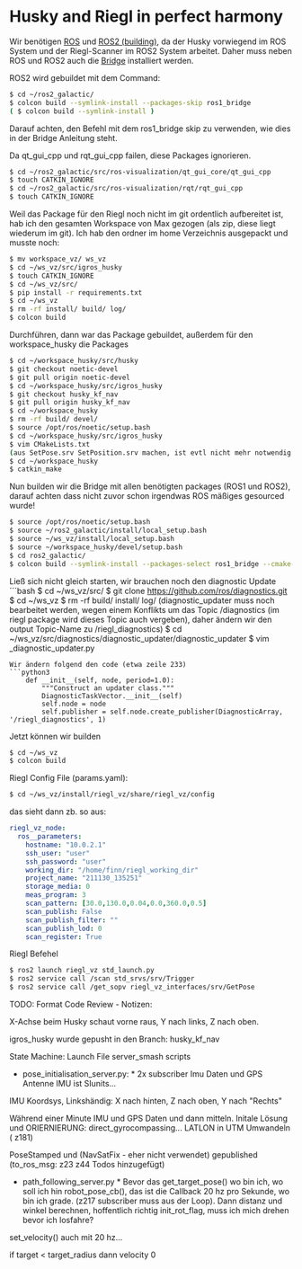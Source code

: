 # Husky and Riegl in perfect harmony

Wir benötigen [ROS](http://wiki.ros.org/noetic/Installation/Ubuntu) und [ROS2 (building)](https://docs.ros.org/en/galactic/Installation/Ubuntu-Development-Setup.html), da der Husky vorwiegend im ROS System und der Riegl-Scanner im ROS2 System arbeitet. Daher muss neben ROS und ROS2 auch die [Bridge](https://github.com/ros2/ros1_bridge) installiert werden.


ROS2 wird gebuildet mit dem Command:
```bash
$ cd ~/ros2_galactic/
$ colcon build --symlink-install --packages-skip ros1_bridge
( $ colcon build --symlink-install )
```
Darauf achten, den Befehl mit dem ros1_bridge skip zu verwenden, wie dies in der Bridge Anleitung steht.

Da  qt_gui_cpp und rqt_gui_cpp failen, diese Packages ignorieren.

```bash
$ cd ~/ros2_galactic/src/ros-visualization/qt_gui_core/qt_gui_cpp
$ touch CATKIN_IGNORE
$ cd ~/ros2_galactic/src/ros-visualization/rqt/rqt_gui_cpp
$ touch CATKIN_IGNORE
```

Weil das Package für den Riegl noch nicht im git ordentlich aufbereitet ist, hab ich den gesamten Workspace von Max gezogen (als zip, diese liegt wiederum im git). Ich hab den ordner im home Verzeichnis ausgepackt und musste noch:
```bash
$ mv workspace_vz/ ws_vz
$ cd ~/ws_vz/src/igros_husky
$ touch CATKIN_IGNORE
$ cd ~/ws_vz/src/
$ pip install -r requirements.txt
$ cd ~/ws_vz
$ rm -rf install/ build/ log/
$ colcon build
```

Durchführen, dann war das Package gebuildet, außerdem für den workspace_husky die Packages 
```bash
$ cd ~/workspace_husky/src/husky
$ git checkout noetic-devel
$ git pull origin noetic-devel
$ cd ~/workspace_husky/src/igros_husky
$ git checkout husky_kf_nav
$ git pull origin husky_kf_nav
$ cd ~/workspace_husky
$ rm -rf build/ devel/
$ source /opt/ros/noetic/setup.bash 
$ cd ~/workspace_husky/src/igros_husky
$ vim CMakeLists.txt
(aus SetPose.srv SetPosition.srv machen, ist evtl nicht mehr notwendig weil bereits teil eines vorherigen commits)
$ cd ~/workspace_husky
$ catkin_make
```

Nun builden wir die Bridge mit allen benötigten packages (ROS1 und ROS2), darauf achten dass nicht zuvor schon irgendwas ROS mäßiges gesourced wurde!
```bash
$ source /opt/ros/noetic/setup.bash 
$ source ~/ros2_galactic/install/local_setup.bash
$ source ~/ws_vz/install/local_setup.bash 
$ source ~/workspace_husky/devel/setup.bash 
$ cd ros2_galactic/
$ colcon build --symlink-install --packages-select ros1_bridge --cmake-force-configure
```

Ließ sich nicht gleich starten, wir brauchen noch den diagnostic Update
´´´bash
$ cd ~/ws_vz/src/
$ git clone https://github.com/ros/diagnostics.git
$ cd ~/ws_vz
$ rm -rf build/ install/ log/
(diagnostic_updater muss noch bearbeitet werden, wegen einem Konflikts um das Topic /diagnostics (im riegl package wird dieses Topic auch vergeben), daher ändern wir den output Topic-Name zu /riegl_diagnostics)
$ cd ~/ws_vz/src/diagnostics/diagnostic_updater/diagnostic_updater
$ vim \_diagnostic\_updater.py
```
Wir ändern folgend den code (etwa zeile 233)
```python3
    def __init__(self, node, period=1.0):
        """Construct an updater class."""
        DiagnosticTaskVector.__init__(self)
        self.node = node
        self.publisher = self.node.create_publisher(DiagnosticArray, '/riegl_diagnostics', 1)
```

Jetzt können wir builden
```bash
$ cd ~/ws_vz
$ colcon build
```

Riegl Config File (params.yaml):
```bash
$ cd ~/ws_vz/install/riegl_vz/share/riegl_vz/config
```
das sieht dann zb. so aus:
```yaml
riegl_vz_node:
  ros__parameters:
    hostname: "10.0.2.1"
    ssh_user: "user"
    ssh_password: "user"
    working_dir: "/home/finn/riegl_working_dir"
    project_name: "211130_135251"
    storage_media: 0
    meas_program: 3
    scan_pattern: [30.0,130.0,0.04,0.0,360.0,0.5]
    scan_publish: False
    scan_publish_filter: ""
    scan_publish_lod: 0
    scan_register: True
```
Riegl Befehel
```bash
$ ros2 launch riegl_vz std_launch.py
$ ros2 service call /scan std_srvs/srv/Trigger
$ ros2 service call /get_sopv riegl_vz_interfaces/srv/GetPose
```




TODO: Format
Code Review - Notizen:

X-Achse beim Husky schaut vorne raus, Y nach links, Z nach oben.

igros_husky wurde gepusht in den Branch: husky_kf_nav

State Machine: 
Launch File
server_smash
scripts
* pose_initialisation_server.py: *
2x subscriber Imu Daten und GPS Antenne 
IMU ist SIunits...

IMU Koordsys, Linkshändig: X nach hinten, Z nach oben, Y nach "Rechts"

Während einer Minute IMU und GPS Daten und dann mitteln. Initale Lösung und ORIERNIERUNG: direct_gyrocompassing...
LATLON in UTM Umwandeln ( z181)

PoseStamped und (NavSatFix  - eher nicht verwendet) gepublished
(to_ros_msg: 
z23 z44 Todos hinzugefügt)

* path_following_server.py *
Bevor das 
get_target_pose() wo bin ich, wo soll ich hin
robot_pose_cb(), das ist die Callback 20 hz pro Sekunde, wo bin ich grade. (z217 subscriber muss aus der Loop).
Dann distanz und winkel berechnen, hoffentlich richtig
init_rot_flag, muss ich mich drehen bevor ich losfahre?

set_velocity() auch mit 20 hz...

if target < target_radius dann velocity 0











